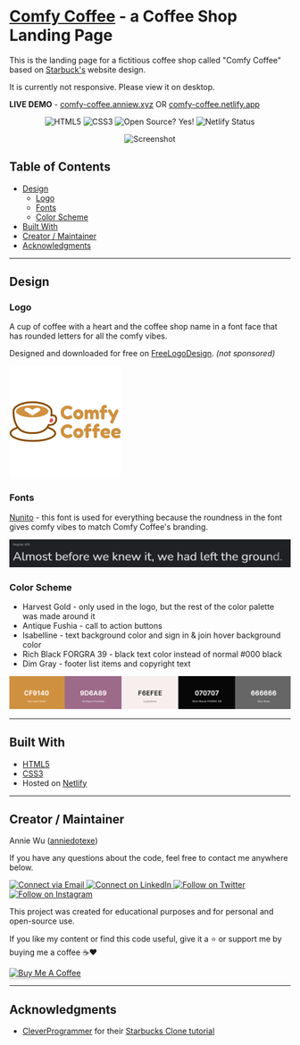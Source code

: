 # [Comfy Coffee](https://comfy-coffee.anniew.xyz/) - a Coffee Shop Landing Page

This is the landing page for a fictitious coffee shop called "Comfy Coffee" based on [Starbuck's](https://www.starbucks.com/) website design.

It is currently not responsive. Please view it on desktop.

**LIVE DEMO** - [comfy-coffee.anniew.xyz](https://comfy-coffee.anniew.xyz/) OR [comfy-coffee.netlify.app](https://comfy-coffee.netlify.app/)

<p align="center">
    <img alt="HTML5" src="https://img.shields.io/badge/-HTML5-E44D26?style=flat&logo=html5&logoColor=white"/>
    <img alt="CSS3" src="https://img.shields.io/badge/-CSS3-2965f1?style=flat&logo=css3&logoColor=white"/>
    <img alt="Open Source? Yes!" src="https://badgen.net/badge/Open%20Source%20%3F/Yes%21/blue?icon=github"/>
    <img alt="Netlify Status" src="https://api.netlify.com/api/v1/badges/e5a60525-2646-408e-95de-b591af8a1cec/deploy-status"/>
</p>

<p align="center">
    <img alt="Screenshot" src="./img/screenshot.png" width="700px">
</p>

## Table of Contents

- [Design](#design)
  - [Logo](#logo)
  - [Fonts](#fonts)
  - [Color Scheme](#color-scheme)
- [Built With](#built-with)
- [Creator / Maintainer](#creator-maintainer)
- [Acknowledgments](#acknowledgments)

---

## Design

### Logo

A cup of coffee with a heart and the coffee shop name in a font face that has rounded letters for all the comfy vibes.

Designed and downloaded for free on [FreeLogoDesign](https://www.freelogodesign.org/). _(not sponsored)_

<img alt="Logo" src="./img/logo.png">


### Fonts

[Nunito](https://fonts.google.com/specimen/Nunito) - this font is used for everything because the roundness in the font gives comfy vibes to match Comfy Coffee's branding.

<img alt="Font Example Screenshot" src="./img/nunito.png">

### Color Scheme

- Harvest Gold - only used in the logo, but the rest of the color palette was made around it
- Antique Fushia - call to action buttons
- Isabelline - text background color and sign in & join hover background color
- Rich Black FORGRA 39 - black text color instead of normal #000 black
- Dim Gray - footer list items and copyright text

<img alt="Color Palette Screenshot" src="./img/palette.png">

---

## Built With

- [HTML5](https://www.w3schools.com/html/)
- [CSS3](https://www.w3schools.com/css/)
- Hosted on [Netlify](https://www.netlify.com/)

---

## Creator / Maintainer

Annie Wu ([anniedotexe](https://github.com/anniedotexe))

If you have any questions about the code, feel free to contact me anywhere below.

<p align="left">
  <a href="mailto:anniewu2303@gmail.com"> 
    <img alt="Connect via Email" src="https://img.shields.io/badge/Gmail-c14438?style=flat&logo=Gmail&logoColor=white" />
  </a>
  <a href="https://www.linkedin.com/in/anniewu2303/"> 
    <img alt="Connect on LinkedIn" src="https://img.shields.io/badge/-LinkedIn-0072b1?style=flat&logo=Linkedin&logoColor=white" />
  </a>
  <a href="https://twitter.com/anniedotexe"> 
    <img alt="Follow on Twitter" src="https://img.shields.io/badge/-Twitter-00acee?style=flat&logo=Twitter&logoColor=white" />
  </a>
  <a href="https://www.instagram.com/anniedotexe/"> 
    <img alt="Follow on Instagram" src="https://img.shields.io/badge/-Instagram-E1306C?style=flat&logo=instagram&logoColor=white" />
  </a>
</p>

This project was created for educational purposes and for personal and open-source use.

If you like my content or find this code useful, give it a :star: or support me by buying me a coffee :coffee::heart:

<a href="https://www.buymeacoffee.com/awu2303" target="_blank"><img src="https://www.buymeacoffee.com/assets/img/custom_images/orange_img.png" alt="Buy Me A Coffee" style="height: 41px !important;width: 174px !important;box-shadow: 0px 3px 2px 0px rgba(190, 190, 190, 0.5) !important;-webkit-box-shadow: 0px 3px 2px 0px rgba(190, 190, 190, 0.5) !important;" ></a>

---

## Acknowledgments

- [CleverProgrammer](https://www.cleverprogrammer.com/) for their [Starbucks Clone tutorial](https://www.youtube.com/watch?v=DX2f5wAGrkk)
